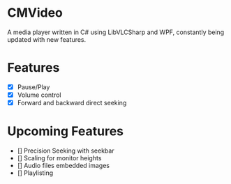 # CMVideo

A media player written in C# using LibVLCSharp and WPF, constantly being updated with new features.



 # Features  

 - [x] Pause/Play
 - [x]  Volume control
 - [x] Forward and backward direct seeking

 # Upcoming Features 
 - [] Precision Seeking with seekbar
 - [] Scaling for monitor heights
 - [] Audio files embedded images
 - [] Playlisting


